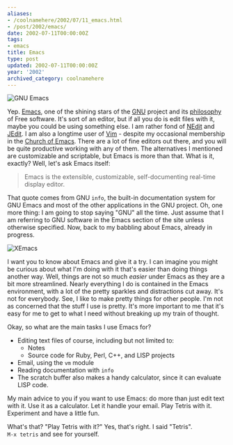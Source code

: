 ```yaml
---
aliases:
- /coolnamehere/2002/07/11_emacs.html
- /post/2002/emacs/
date: 2002-07-11T00:00:00Z
tags:
- emacs
title: Emacs
type: post
updated: 2002-07-11T00:00:00Z
year: '2002'
archived_category: coolnamehere
---
```

<!-- TEASER_END -->
![GNU Emacs](/img/2002/emacs-logo.png)

Yep. [Emacs](http://www.gnu.org/software/emacs/), one of the shining stars of 
the [GNU](http://www.gnu.org/) project and its 
[philosophy](http://www.gnu.org/philosophy/philosophy.html) of Free software. 
It's sort of an editor, but if all you do is edit files with it, maybe you 
could be using something else. I am rather fond of [NEdit](http://www.nedit.org/) 
and [JEdit](http://www.jedit.org/). I am also a longtime user of 
[Vim](http://www.vim.org/) - despite my occasional membership in the [Church of 
Emacs](http://www.dina.dk/~abraham/religion/).  There are a lot of fine 
editors out there, and you will be quite productive working with any of them. 
The alternatives I mentioned are customizable and scriptable, but Emacs is 
more than that. What is it, exactly? Well, let's ask Emacs itself:
        
> Emacs is the extensible, customizable, self-documenting real-time display editor.

That quote comes from GNU `info`, the built-in documentation system for GNU 
Emacs and most of the other applications in the GNU project. Oh, one more 
thing: I am going to stop saying "GNU" all the time. Just assume that I am 
referring to GNU software in the Emacs section of the site unless otherwise 
specified. Now, back to my babbling about Emacs, already in progress.

![XEmacs](/img/2002/xemacs-logo.png)

I want you to know about Emacs and give it a try. I can imagine you might be 
curious about what I'm doing with it that's easier than doing things another 
way. Well, things are not so much *easier* under Emacs as they are a bit more 
streamlined. Nearly everything I do is contained in the Emacs environment, 
with a lot of the pretty sparkles and distractions cut away.  It's not for 
everybody. See, I like to make pretty things for other people.  I'm not as 
concerned that the stuff I use is pretty. It's more important to me that it's 
easy for me to get to what I need without breaking up my train of thought.

Okay, so what are the main tasks I use Emacs for?

* Editing text files of course, including but not limited to:
  * Notes
  * Source code for Ruby, Perl, C++, and LISP projects
* Email, using the `vm` module
* Reading documentation with `info`
* The scratch buffer also makes a handy calculator, since it can evaluate LISP code.

My main advice to you if you want to use Emacs: do more than just edit text 
with it. Use it as a calculator. Let it handle your email. Play Tetris with 
it. Experiment and have a little fun. 

What's that? "Play Tetris with it?" Yes, that's right. I said "Tetris".  
`M-x tetris` and see for yourself.


